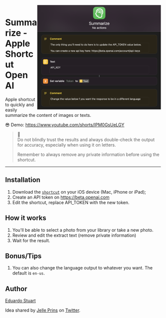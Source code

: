 <img width="400" src="./screenshot.png" align="right">

# Summarize - Apple Shortcut Open AI

Apple shortcut to quickly and easily summarize the content of images or texts.

😎 Demo: https://www.youtube.com/shorts/lPM0GsUeLGY

> 🚨  
> Do not blindly trust the results and always double-check the output for accuracy, especially when using it on letters.
>
> Remember to always remove any private information before using the shortcut.

---

## Installation

1. Download the [`shortcut`](./Summarize.shortcut) on your iOS device (Mac, iPhone or iPad);
1. Create an API token on https://beta.openai.com
1. Edit the shortcut, replace API_TOKEN with the new token.

## How it works

1. You'll be able to select a photo from your library or take a new photo.
1. Review and edit the extract text (remove private information)
1. Wait for the result.

## Bonus/Tips

1. You can also change the language output to whatever you want. The default is `en-us`.

## Author

[Eduardo Stuart](https://s.tuart.dev)

Idea shared by [Jelle Prins](https://twitter.com/jelleprins/status/1616732334514122752) on [Twitter](https://twitter.com/eduardostuart/status/1616737195423059968).
